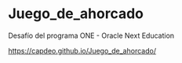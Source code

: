 # Juego_de_ahorcado
Desafío del programa ONE - Oracle Next Education

https://capdeo.github.io/Juego_de_ahorcado/
